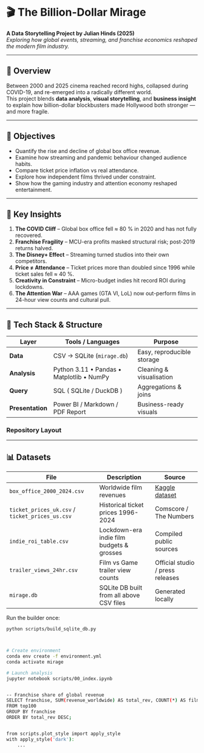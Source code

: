 # 🎬 The Billion-Dollar Mirage  
**A Data Storytelling Project by Julian Hinds (2025)**  
*Exploring how global events, streaming, and franchise economics reshaped the modern film industry.*

---

## 🧭 Overview
Between 2000 and 2025 cinema reached record highs, collapsed during COVID-19, and re-emerged into a radically different world.  
This project blends **data analysis**, **visual storytelling**, and **business insight** to explain how billion-dollar blockbusters made Hollywood both stronger — and more fragile.

---

## 🎯 Objectives
- Quantify the rise and decline of global box office revenue.  
- Examine how streaming and pandemic behaviour changed audience habits.  
- Compare ticket price inflation vs real attendance.  
- Explore how independent films thrived under constraint.  
- Show how the gaming industry and attention economy reshaped entertainment.

---

## 🧩 Key Insights
1. **The COVID Cliff** – Global box office fell ≈ 80 % in 2020 and has not fully recovered.  
2. **Franchise Fragility** – MCU-era profits masked structural risk; post-2019 returns halved.  
3. **The Disney+ Effect** – Streaming turned studios into their own competitors.  
4. **Price ≠ Attendance** – Ticket prices more than doubled since 1996 while ticket sales fell ≈ 40 %.  
5. **Creativity in Constraint** – Micro-budget indies hit record ROI during lockdowns.  
6. **The Attention War** – AAA games (GTA VI, LoL) now out-perform films in 24-hour view counts and cultural pull.

---

## 🧮 Tech Stack & Structure
| Layer | Tools / Languages | Purpose |
|-------|-------------------|----------|
| **Data** | CSV → SQLite (`mirage.db`) | Easy, reproducible storage |
| **Analysis** | Python 3.11 • Pandas • Matplotlib • NumPy | Cleaning & visualisation |
| **Query** | SQL ( SQLite / DuckDB ) | Aggregations & joins |
| **Presentation** | Power BI / Markdown / PDF Report | Business-ready visuals |

### Repository Layout


---

## 📊 Datasets
| File | Description | Source |
|------|--------------|--------|
| `box_office_2000_2024.csv` | Worldwide film revenues | [Kaggle dataset](https://www.kaggle.com/datasets/parthdande/movies-box-office-collection-data-2000-2024) |
| `ticket_prices_uk.csv` / `ticket_prices_us.csv` | Historical ticket prices 1996-2024 | Comscore / The Numbers |
| `indie_roi_table.csv` | Lockdown-era indie film budgets & grosses | Compiled public sources |
| `trailer_views_24hr.csv` | Film vs Game trailer view counts | Official studio / press releases |
| `mirage.db` | SQLite DB built from all above CSV files | Generated locally |

Run the builder once:
```bash
python scripts/build_sqlite_db.py



# Create environment
conda env create -f environment.yml
conda activate mirage

# Launch analysis
jupyter notebook scripts/00_index.ipynb


-- Franchise share of global revenue
SELECT franchise, SUM(revenue_worldwide) AS total_rev, COUNT(*) AS films
FROM top100
GROUP BY franchise
ORDER BY total_rev DESC;


from scripts.plot_style import apply_style
with apply_style('dark'):
    ...



